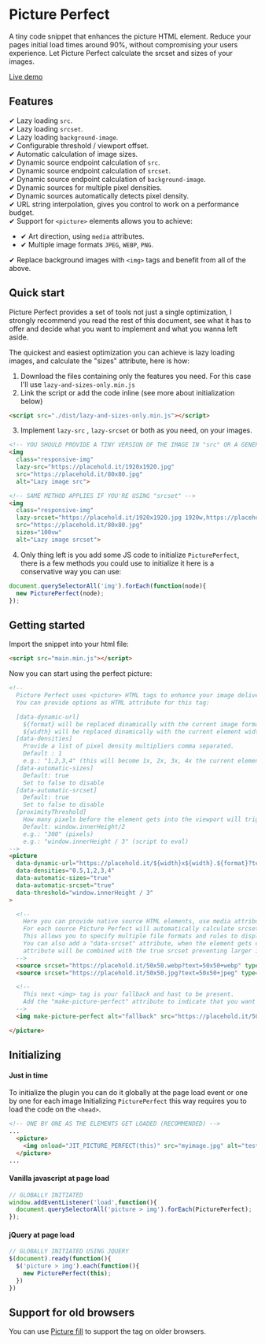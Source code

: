 # Picture Perfect
A tiny code snippet that enhances the picture HTML element.
Reduce your pages initial load times around 90%, without compromising your users experience.
Let Picture Perfect calculate the srcset and sizes of your images.

[Live demo](https://jsfiddle.net/7hxt3q8b/1/)


## Features
✔ Lazy loading `src`.  
✔ Lazy loading `srcset`.  
✔ Lazy loading `background-image`.  
✔ Configurable threshold / viewport offset.  
✔ Automatic calculation of image sizes.  
✔ Dynamic source endpoint calculation of `src`.  
✔ Dynamic source endpoint calculation of `srcset`.  
✔ Dynamic source endpoint calculation of `background-image`.  
✔ Dynamic sources for multiple pixel densities.  
✔ Dynamic sources automatically detects pixel density.  
✔ URL string interpolation, gives you control to work on a performance budget.  
✔ Support for `<picture>` elements allows you to achieve:  
- ✔ Art direction, using `media` attributes.
- ✔ Multiple image formats `JPEG`, `WEBP`, `PNG`.  

✔ Replace background images with `<img>` tags and benefit from all of the above.  


## Quick start
Picture Perfect provides a set of tools not just a single optimization, I strongly recommend you read the rest of this document, see what it has to offer and decide what you want to implement and what you wanna left aside.

The quickest and easiest optimization you can achieve is lazy loading images, and calculate the "sizes" attribute, here is how:

1. Download the files containing only the features you need. For this case I'll use `lazy-and-sizes-only.min.js`
2. Link the script or add the code inline (see more about initialization below)
```HTML
<script src="./dist/lazy-and-sizes-only.min.js"></script>
```
3. Implement `lazy-src` , `lazy-srcset` or both as you need, on your images.
```HTML
<!-- YOU SHOULD PROVIDE A TINY VERSION OF THE IMAGE IN "src" OR A GENERIC TINY PLACEHOLDER AND THE BIGGER VERSION IN `lazy-src` -->
<img
  class="responsive-img"
  lazy-src="https://placehold.it/1920x1920.jpg"
  src="https://placehold.it/80x80.jpg"
  alt="Lazy image src">

<!-- SAME METHOD APPLIES IF YOU'RE USING "srcset" -->
<img
  class="responsive-img"
  lazy-srcset="https://placehold.it/1920x1920.jpg 1920w,https://placehold.it/640x640.jpg 640w"
  src="https://placehold.it/80x80.jpg"
  sizes="100vw"
  alt="Lazy image srcset">
```
4. Only thing left is you add some JS code to initialize `PicturePerfect`, there is a few methods you could use to initialize it here is a conservative way you can use:
```javascript
document.querySelectorAll('img').forEach(function(node){
  new PicturePerfect(node);
});
```

## Getting started

Import the snippet into your html file:
```HTML
<script src="main.min.js"></script>
```

Now you can start using the perfect picture:
```HTML
<!--
  Picture Perfect uses <picture> HTML tags to enhance your image delivery.
  You can provide options as HTML attribute for this tag:

  [data-dynamic-url]
    ${format} will be replaced dinamically with the current image format
    ${width} will be replaced dinamically with the current element width
  [data-densities]
    Provide a list of pixel density multipliers comma separated.
    Default : 1
    e.g.: "1,2,3,4" (this will become 1x, 2x, 3x, 4x the current element width)
  [data-automatic-sizes]
    Default: true
    Set to false to disable
  [data-automatic-srcset]
    Default: true
    Set to false to disable
  [proximityThreshold]
    How many pixels before the element gets into the viewport will trigger the lazy loader.
    Default: window.innerHeight/2
    e.g.: "300" (pixels)
    e.g.: "window.innerHeight / 3" (script to eval)
-->
<picture
  data-dynamic-url="https://placehold.it/${width}x${width}.${format}?text=${width}x${width}+${format}"
  data-densities="0.5,1,2,3,4"
  data-automatic-sizes="true"
  data-automatic-srcset="true"
  data-threshold="window.innerHeight / 3"
>

  <!--
    Here you can provide native source HTML elements, use media attributes and define srcset,size and type.
    For each source Picture Perfect will automatically calculate srcset and sizes based on your configuration.
    This allows you to specify multiple file formats and rules to display them.
    You can also add a "data-srcset" attribute, when the element gets close to the viewport the value of this
    attribute will be combined with the true srcset preventing larger images to load on the initial page load.
  -->
  <source srcset="https://placehold.it/50x50.webp?text=50x50+webp" type="image/webp">
  <source srcset="https://placehold.it/50x50.jpg?text=50x50+jpeg" type="image/jpeg">

  <!--
    This next <img> tag is your fallback and hast to be present.
    Add the "make-picture-perfect" attribute to indicate that you want to track this picture/img pair of tags.
  -->
  <img make-picture-perfect alt="fallback" src="https://placehold.it/50x50.jpg">

</picture>
```

## Initializing

#### Just in time

To initialize the plugin you can do it globally at the page load event or one by one for each image
Initializing `PicturePerfect` this way requires you to load the code on the `<head>`.
```HTML
<!-- ONE BY ONE AS THE ELEMENTS GET LOADED (RECOMMENDED) -->
...
  <picture>
    <img onload="JIT_PICTURE_PERFECT(this)" src="myimage.jpg" alt="test-image">
  </picture>
...
```

#### Vanilla javascript at page load

```javascript
// GLOBALLY INITIATED
window.addEventListener('load',function(){
  document.querySelectorAll('picture > img').forEach(PicturePerfect);
});

```

#### jQuery at page load

```javascript
// GLOBALLY INITIATED USING JQUERY
$(document).ready(function(){
  $('picture > img').each(function(){
    new PicturePerfect(this);
  })
})

```

## Support for old browsers

You can use [Picture fill](https://scottjehl.github.io/picturefill/) to support the <picture> tag on older browsers.
